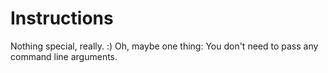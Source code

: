 # Instructions
Nothing special, really. :) 
Oh, maybe one thing: You don't need to pass any command line arguments. 